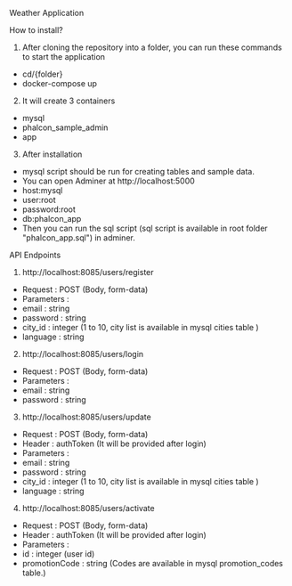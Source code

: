 Weather Application 

How to install?

1. After cloning the repository into a folder, you can run these commands to start the application
- cd/{folder}
- docker-compose up 

2. It will create 3 containers
- mysql
- phalcon_sample_admin
- app

3. After installation
- mysql script should be run for creating tables and sample data.
- You can open Adminer at http://localhost:5000
- host:mysql
- user:root
- password:root
- db:phalcon_app
- Then you can run the sql script (sql script is available in root folder "phalcon_app.sql") in adminer.

API Endpoints

1. http://localhost:8085/users/register
- Request : POST (Body, form-data)
- Parameters : 
- email : string 
- password : string 
- city_id : integer (1 to 10, city list is available in mysql cities table )
- language : string
 


2. http://localhost:8085/users/login
- Request : POST (Body, form-data)
- Parameters : 
- email : string 
- password : string
 


3. http://localhost:8085/users/update
- Request : POST (Body, form-data)
- Header : authToken (It will be provided after login)
- Parameters : 
- email : string 
- password : string 
- city_id : integer (1 to 10, city list is available in mysql cities table )
- language : string
 


4. http://localhost:8085/users/activate
- Request : POST (Body, form-data)
- Header : authToken (It will be provided after login)
- Parameters : 
- id : integer (user id)
- promotionCode : string (Codes are available in mysql promotion_codes table.)
 
